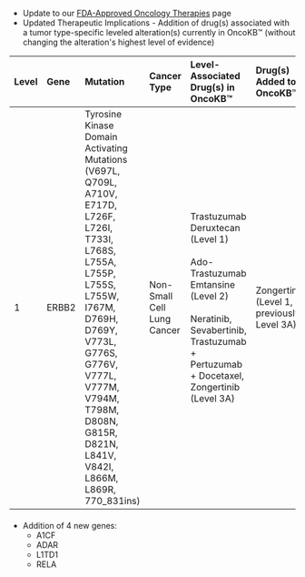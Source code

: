 - Update to our [FDA-Approved Oncology Therapies](https://www.oncokb.org/oncology-therapies) page
- Updated Therapeutic Implications - Addition of drug(s) associated with a tumor type-specific leveled alteration(s) currently in OncoKB™ (without changing the alteration's highest level of evidence)

| Level | Gene  | Mutation                                                                                                                                                                                                                                                            | Cancer Type                | Level-Associated Drug(s) in OncoKB™                                                                                                                                              | Drug(s) Added to OncoKB™                   | Evidence                                                                                                                                                                                                                                                |
| :---- | :---- | :------------------------------------------------------------------------------------------------------------------------------------------------------------------------------------------------------------------------------------------------------------------ | :------------------------- | :------------------------------------------------------------------------------------------------------------------------------------------------------------------------------- | :----------------------------------------- | :------------------------------------------------------------------------------------------------------------------------------------------------------------------------------------------------------------------------------------------------------ |
| 1     | ERBB2 | Tyrosine Kinase Domain Activating Mutations (V697L, Q709L, A710V, E717D, L726F, L726I, T733I, L768S, L755A, L755P, L755S, L755W, I767M, D769H, D769Y, V773L, G776S, G776V, V777L, V777M, V794M, T798M, D808N, G815R, D821N, L841V, V842I, L866M, L869R, 770_831ins) | Non-Small Cell Lung Cancer | Trastuzumab Deruxtecan (Level 1\)<br/><br/>Ado-Trastuzumab Emtansine (Level 2\)<br/><br/>Neratinib, Sevabertinib, Trastuzumab \+ Pertuzumab \+ Docetaxel, Zongertinib (Level 3A) | Zongertinib (Level 1, previously Level 3A) | [FDA approval of zongertinib](https://www.fda.gov/drugs/resources-information-approved-drugs/fda-grants-accelerated-approval-zongertinib-non-squamous-nsclc-her2-tkd-activating-mutations); PMID: [40293180](https://pubmed.ncbi.nlm.nih.gov/40293180/) |

####

- Addition of 4 new genes:
  - A1CF
  - ADAR
  - L1TD1
  - RELA

